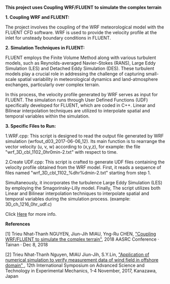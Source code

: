 **This project uses Coupling WRF/FLUENT to simulate the complex terrain**

**1. Coupling WRF and FLUENT:**

The project involves the coupling of the WRF meteorological model with the FLUENT CFD software.
WRF is used to provide the velocity profile at the inlet for unsteady boundary conditions in FLUENT.

**2. Simulation Techniques in FLUENT:**

FLUENT employs the Finite Volume Method along with various turbulent models, such as Reynolds-averaged Navier–Stokes (RANS), Large Eddy Simulation (LES) and Detached Eddy Simulation (DES). These turbulent models play a crucial role in addressing the challenge of capturing small-scale spatial variability in meteorological dynamics and land-atmosphere exchanges, particularly over complex terrain.

In this process, the velocity profile generated by WRF serves as input for FLUENT. The simulation runs through User Defined Functions (UDF) specifically developed for FLUENT, which are coded in C++. 
Linear and Bilinear interpolation techniques are utilized to interpolate spatial and temporal variables within the simulation.

**3. Specific Files to Run:**

1.WRF.cpp: This script is designed to read the output file generated by WRF simulation (wrfout_d03_2017-06-06_12). Its main function is to rearrange the vector velocity (u, v, w) according to (x,y,z), for example: the file "wrf_3D_cbl_1102_0hr0min-2.txt" with respect to time.

2.Create UDF.cpp: This script is crafted to generate UDF files containing the velocity profile obtained from the WRF model. First, it reads a sequence of files named "wrf_3D_cbl_1102_%dhr%dmin-2.txt" starting from step 1. 

Simultaneously, it incorporates the turbulence Large Eddy Simulation (LES) by employing the Smagorinsky-Lilly model. Finally, The script utilizes both Linear and Bilinear interpolation techniques to interpolate spatial and temporal variables during the simulation process. (example: 3D_ch_1216_0hr_udf.c)

Click [Here](https://drive.google.com/file/d/1ndAXF_V_vMwYsiWR3ACs11DyPRVYYA5g/view?usp=sharing) for more info.

**References**

[1] Trieu Nhat-Thanh NGUYEN, Jiun-Jih MIAU, Yng-Ru CHEN, ["Coupling WRF/FLUENT to simulate the complex terrain"](https://drive.google.com/file/d/1SAY42wGYLURPYZRgFv9WgAZ3PBjTuARZ/view?usp=sharing), 2018 AASRC Conference · Tainan · Dec 8, 2018

[2] Trieu Nhat-Thanh Nguyen, MIAU Jiun-Jih, S.Y.Lin, ["Application of numerical simulation to verify measurement data of wind field in offshore domain"
](https://drive.google.com/file/d/1WWlXbe0GVR_II1cRplhunu_vwX2RlO85/view?usp=sharing), 12th International Symposium on Advanced Science and Technology in Experimental Mechanics, 1-4 November, 2017, Kanazawa, Japan
